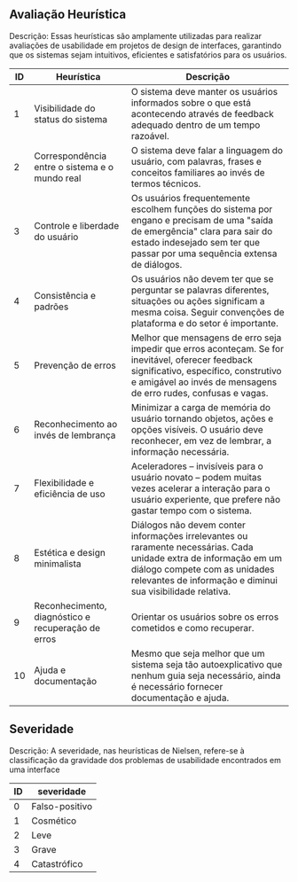 ## Avaliação Heurística

Descrição: Essas heurísticas são amplamente utilizadas para realizar avaliações de usabilidade em projetos de design de interfaces, garantindo que os sistemas sejam intuitivos, eficientes e satisfatórios para os usuários.


| ID | Heurística                                  | Descrição                                                                         |
|----|---------------------------------------------|-----------------------------------------------------------------------------------|
| 1  | Visibilidade do status do sistema            | O sistema deve manter os usuários informados sobre o que está acontecendo através de feedback adequado dentro de um tempo razoável. |
| 2  | Correspondência entre o sistema e o mundo real | O sistema deve falar a linguagem do usuário, com palavras, frases e conceitos familiares ao invés de termos técnicos. |
| 3  | Controle e liberdade do usuário              | Os usuários frequentemente escolhem funções do sistema por engano e precisam de uma "saída de emergência" clara para sair do estado indesejado sem ter que passar por uma sequência extensa de diálogos. |
| 4  | Consistência e padrões                      | Os usuários não devem ter que se perguntar se palavras diferentes, situações ou ações significam a mesma coisa. Seguir convenções de plataforma e do setor é importante. |
| 5  | Prevenção de erros                         | Melhor que mensagens de erro seja impedir que erros aconteçam. Se for inevitável, oferecer feedback significativo, específico, construtivo e amigável ao invés de mensagens de erro rudes, confusas e vagas. |
| 6  | Reconhecimento ao invés de lembrança        | Minimizar a carga de memória do usuário tornando objetos, ações e opções visíveis. O usuário deve reconhecer, em vez de lembrar, a informação necessária. |
| 7  | Flexibilidade e eficiência de uso           | Aceleradores – invisíveis para o usuário novato – podem muitas vezes acelerar a interação para o usuário experiente, que prefere não gastar tempo com o sistema. |
| 8  | Estética e design minimalista              | Diálogos não devem conter informações irrelevantes ou raramente necessárias. Cada unidade extra de informação em um diálogo compete com as unidades relevantes de informação e diminui sua visibilidade relativa. |
| 9  | Reconhecimento, diagnóstico e recuperação de erros | Orientar os usuários sobre os erros cometidos e como recuperar. |
| 10 | Ajuda e documentação                        | Mesmo que seja melhor que um sistema seja tão autoexplicativo que nenhum guia seja necessário, ainda é necessário fornecer documentação e ajuda. |


## Severidade

Descrição: A severidade, nas heurísticas de Nielsen, refere-se à classificação da gravidade dos problemas de usabilidade encontrados em uma interface

| **ID** | severidade                                                              |
|------------|---------------------------------------------------------------------------|
| 0  | Falso-positivo |
| 1  | Cosmético |
| 2  | Leve |
| 3  | Grave |
| 4  | Catastrófico |
